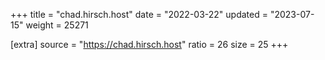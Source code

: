 +++
title = "chad.hirsch.host"
date = "2022-03-22"
updated = "2023-07-15"
weight = 25271

[extra]
source = "https://chad.hirsch.host"
ratio = 26
size = 25
+++
